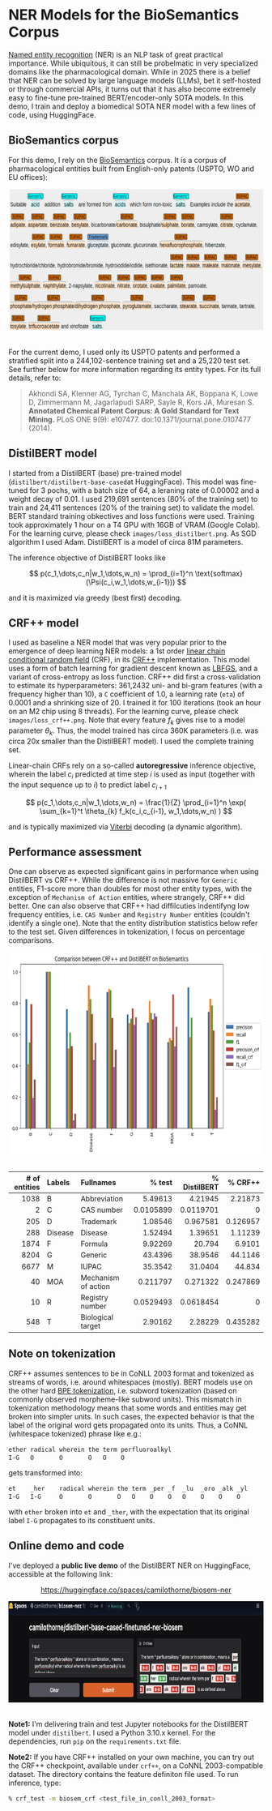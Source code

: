 # NER Models for the BioSemantics Corpus

[Named entity recognition](https://en.wikipedia.org/wiki/Named-entity_recognition) (NER) is an NLP task of great practical importance. While ubiquitous, it can still be probelmatic in very specialized domains like the pharmacological domain. While in 2025 there is a belief that NER can be solved by large language models (LLMs), bet it self-hosted or through commercial APIs, it turns out that it has also become extremely easy to fine-tune pre-trained BERT/encoder-only SOTA models. In this demo, I train and deploy a biomedical SOTA NER model with a few lines of code, using HuggingFace. 

## BioSemantics corpus

For this demo, I rely on the [BioSemantics](https://web.archive.org/web/20171028233353/http://biosemantics.org/index.php/resources/chemical-patent-corpus) corpus. It is a corpus of pharmacological entities built from English-only patents (USPTO, WO and EU offices):

<div align="center">

<img src="images/biosem-sample.png" width="700" height="280" />

</div>

<br>

For the current demo, I used only its USPTO patents and performed a stratified split into a 244,102-sentence training set and a 25,220 test set. See further below for more information regarding its entity types. For its full details, refer to:
<br>

> Akhondi SA, Klenner AG, Tyrchan C, Manchala AK, Boppana K, Lowe D, Zimmermann M, Jagarlapudi SARP, Sayle R, Kors JA, Muresan S. 
> **Annotated Chemical Patent Corpus: A Gold Standard for Text Mining.** PLoS ONE 9(9): e107477. doi:10.1371/journal.pone.0107477 (2014).

## DistilBERT model

I started from a DistilBERT (base) pre-trained model (`distilbert/distilbert-base-cased`at HuggingFace). This model was fine-tuned for 3 pochs, with a batch size of 64, a leraning rate of 0.00002 and a weight decay of 0.01. I used 219,691 sentences (80% of the training set) to train and 24,411 sentences (20% of the training set) to validate the model. BERT standard training obkectives and loss functions were used. Training took approximately 1 hour on a T4 GPU with 16GB of VRAM (Google Colab). For the learning curve, please check `images/loss_distilbert.png`. As SGD algorithm I used Adam. DistilBERT is a model of circa 81M parameters.

The inference objective of DistilBERT looks like

$$
p(c_1,\dots,c_n|w_1,\dots,w_n) = \prod_{i=1}^n \text{softmax} (\Psi(c_i,w_1,\dots,w_{i-1}))
$$

and it is maximized via greedy (best first) decoding.

## CRF++ model

I used as baseline a NER model that was very popular prior to the emergence of deep learning NER models: a 1st order [linear chain conditional random field](https://aman.ai/primers/ai/conditional-random-fields/#linear-chain-crfs) (CRF), in its [CRF++](https://taku910.github.io/crfpp/) implementation. This model uses a form of batch learning for gradient descent known as [LBFGS](https://en.wikipedia.org/wiki/Limited-memory_BFGS), and a variant of cross-entropy as loss function. CRF++ did first a cross-validation to estimate its hyperparameters: 361,2432 uni- and bi-gram features (with a frequency higher than 10), a `C` coefficient of 1.0, a learning rate (`eta`) of 0.0001 and a shrinking size of 20. I trained it for 100 iterations (took an hour on an M2 chip using 8 threads). For the learning curve, please check `images/loss_crf++.png`. Note that every feature $f_k$ gives rise to a model parameter $\theta_k$. Thus, the model trained has circa 360K parameters (i.e. was circa 20x smaller than the DistilBERT model). I used the complete training set.

Linear-chain CRFs rely on a so-called **autoregressive** inference objective, wherein the label $c_i$ predicted at time step $i$ is used as input (together with the input sequence up to $i$) to predict label $c_{i+1}$

$$
p(c_1,\dots,c_n|w_1,\dots,w_n) = \frac{1}{Z} \prod_{i=1}^n \exp(  \sum_{k=1}^t \theta_{k} f_k(c_i,c_{i-1},
w_1,\dots,w_n) )
$$

and is typically maximized via [Viterbi](https://frazierbutler.medium.com/intro-to-the-viterbi-algorithm-8f41c3f43cf3)  decoding (a dynamic algorithm).

## Performance assessment

One can observe as expected significant gains in performance when using DistilBERT vs CRF++. While the difference is not massive for `Generic` entities, F1-score more than doubles for most other entity types, with the exception of `Mechanism of Action` entities, where strangely, CRF++ did better. One can also observe that CRF++ had diffilcuties indentifyng low frequency entities, i.e. `CAS Number` and `Registry Number` entities (couldn't identify a single one). Note that the entity distribution statistics below refer to the test set. Given differences in tokenization, I focus on percentage comparisons.

<div align="center">

<img src="images/crf++_vs_distilbert.png" width="700" height="400" />

</div>

<br>

<div align="center">

|# of entities| Labels  | Fullnames           |   % test     |% DistilBERT|   % CRF++     |
|------------:|:--------|:--------------------|-------------:|-----------:|--------------:|
|        1038 | B       | Abbreviation        |    5.49613   |  4.21945   |      2.21873  | 
|           2 | C       | CAS number          |    0.0105899 |  0.0119701 |      0        | 
|         205 | D       | Trademark           |    1.08546   |  0.967581  |      0.126957 | 
|         288 | Disease | Disease             |    1.52494   |  1.39651   |      1.11239  | 
|        1874 | F       | Formula             |    9.92269   | 20.794     |      6.9101   | 
|        8204 | G       | Generic             |   43.4396    | 38.9546    |     44.1146   | 
|        6677 | M       | IUPAC               |   35.3542    | 31.0404    |     44.834    | 
|          40 | MOA     | Mechanism of action |    0.211797  |  0.271322  |      0.247869 | 
|          10 | R       | Registry number     |    0.0529493 |  0.0618454 |      0        | 
|         548 | T       | Biological target   |    2.90162   |  2.28229   |      0.435282 | 

</div>

## Note on tokenization

CRF++ assumes sentences to be in CoNLL 2003 format and tokenized as streams of words, i.e. around whitespaces (mostly). BERT models use on the other hard [BPE tokenization](https://en.wikipedia.org/wiki/Byte_pair_encoding), i.e. subword tokenization (based on commonly observed morpheme-like subword units). This mismatch in tokenization methodology means that some words and entities may get broken into simpler units. In such cases, the expected behavior is that the label of the original word gets propagated onto its units. Thus, a CoNNL (whitespace tokenized) phrase like e.g.:
```
ether radical wherein the term perfluoroalkyl 
I-G   O       O       O   O    O                
```
gets transformed into:
```
et    _her    radical wherein the term _per _f  _lu  _oro _alk _yl
I-G   I-G     O       O       O   O    O    O   O    O    O    O           
```
with `ether` broken into `et` and `_ther`, with the expectation that its original label `I-G` propagates to its constituent units.

## Online demo and code

I've deployed a **public live demo** of the DistilBERT NER on HuggingFace, accessible
at the following link:

<div align="center">

https://huggingface.co/spaces/camilothorne/biosem-ner

<img src="images/gradio.png" width="800" height="200" />

</div>

<br>

**Note1:** I'm delivering train and test Jupyter notebooks for the DistilBERT model under `distilbert`. I used a Python 3.10.x kernel. For the dependencies, run `pip` on the `requirements.txt` file.

**Note2:** If you have CRF++ installed on your own machine, you can try out the CRF++ checkpoint, available under `crf++`, on a CoNNL 2003-compatible dataset. The directory contains the feature definiton file used.
To run inference, type:
```bash
% crf_test -m biosem_crf <test_file_in_conll_2003_format>
```
